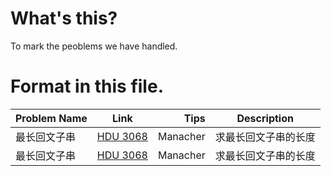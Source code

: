 # What's this?

To mark the peoblems we have handled.


# Format in this file.

| Problem Name | Link | Tips | Description |
| - | :-: | -: | - |
| 最长回文子串 | [HDU 3068](http://acm.hdu.edu.cn/showproblem.php?pid=3068) | Manacher | 求最长回文子串的长度 |
| 最长回文子串 | [HDU 3068](http://acm.hdu.edu.cn/showproblem.php?pid=3068) | Manacher | 求最长回文子串的长度 | 

